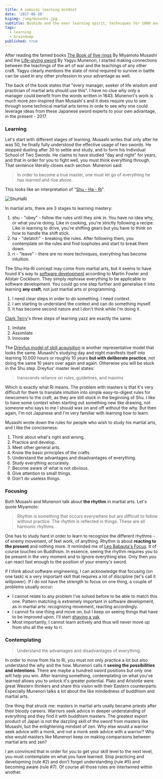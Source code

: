 ```yaml
---
title: A samurai learning mindset
date: '2017-06-20'
bigimg: /img/musashi.jpg
subtitle: Bushido and the ever learning spirit, techniques for 1600 and 2017?
tags:
  - learning
  - braindump
published: true
---
```


After reading the famed books [The Book of five rings](https://www.goodreads.com/book/show/867247.A_Book_of_Five_Rings) By Miyamoto Musashi and the [Life-giving sword](https://www.goodreads.com/book/show/364734.The_Life_Giving_Sword) By Yagyu Munenori, I started making connections between the teachings of the art of war and the teachings of any other craft. Yagyu clearly mentions the state of mind required to survive in battle can be used in any other profession to your advantage as well. 

The back of the book states that "every manager, seeker of life wisdom and practician of martial arts should use this". I have no clue why only a manager could benefit from the words written in 1643. Munenori's work is much more zen-inspired than Musashi's and it does require you to see through some technical martial arts terms in orde to see why one could leverage ideas from these Japanese sword experts to your own advantage, in the present - 2017.

### Learning

Let's start with different stages of learning. Musashi writes that only after he was 50, he finally fully understood the effective usage of two swords. He stopped dueling after 30 to settle and study, and to form his Individual School of Two Swords. He claims to have studied "day and night" for years, and that in order for you to fight well, you must think everything through. That sentence literally closes each section. Munenori said:

> In order to become a true master, one must let go of everything he has learned and rise above.

This looks like an interpretation of "[Shu - Ha - Ri](https://en.wikipedia.org/wiki/Shuhari)".

![ShuHaRi](/img/ShuHaRi.png)

In martial arts, there are 3 stages to learning mastery:

1. shu - "obey" - follow the rules until they sink in. You have no idea why, or what you're doing. Like in cooking, you're strictly following a recipe. Like in learning to drive, you're shifting gears but you have to think on how to handle the shift stick.
2. ha - "detatch" - breaking the rules. After following them, you contemplate on the rules and find loopholes and start to break them down.
3. ri - "leave" - there are no more techniques, everything has become intuition.

The Shu-Ha-Ri concept may come from martial arts, but it seems to have found it's way to [software development](https://martinfowler.com/bliki/ShuHaRi.html) according to Martin Fowler and Alistair Cockburn. They simply rephrase everything to be applicable to software development. You could go one step further and generalise it into learning **any craft**, not just martial arts or programming.

1. I need clear steps in order to do something. I need context.
2. I am starting to understand the context and can do something myself.
3. It has become second nature and I don't think while I'm doing it.

[Clark Terry](http://www.jazzadvice.com/clark-terrys-3-steps-to-learning-improvisation/)'s three steps of learning yazz are exactly the same:

1. Imitate
2. Assimilate
3. Innovate

The [Dreyfus model of skill acquisition](https://en.wikipedia.org/wiki/Dreyfus_model_of_skill_acquisition) is another representative model that looks the same. Musashi's studying day and night manifests itself into learning 10.000 hours or roughly 10 years **but with deliberate practice**, not doing the same 10 years over again and again. Otherwise you will be stuck in the Shu step. Dreyfus' master level states:

> transcends reliance on rules, guidelines, and maxims

Which is exactly what Ri means. The problem with masters is that it's very difficult for them to translate intuition into simple easy-to-digest rules for newcomers to the craft, as they are still stuck in the beginning of Shu. I like to have some context when starting out something new like drawing, not someone who says to me I should wax on and off without the why. But then again, I'm not Japanese and I'm very familiar with learning how to learn. 

Musashi wrote down the rules for people who wish to study his martial arts, and I like the conciseness:

1. Think about what's right and wrong.
2. Practice and develop.
3. Meet other general arts.
4. Know the basic principles of the crafts.
5. Understand the advantages and disadvantages of everything.
6. Study everything accurately.
7. Become aware of what is not obvious.
8. Give attention to small things.
9. Don't do useless things.

### Focusing

Both Musashi and Munenori talk about **the rhythm** in martial arts. Let's quote Miyamoto:

> Rhythm is something that occurs everywhere but are difficult to follow without practice. The rhythm is reflected in things. These are all harmonic rhythms.

One has to study hard in order to learn to recognize the different rhythms - of enemy movement, of feet work, of anything. Rhythm is about **reacting to the present** and nothing more. It reminded me of [Leo Babauta's Focus](https://zenhabits.net/focus-book/). It of course touches on Buddhism. In essence, seeing the rhythm requires you to be present in the very moment and to ignore everything else. Only then you can react fast enough to the position of your enemy's sword.

If I think about software engineering, I can acknowledge that focusing (on one task) is a very important skill that requires a lot of discipline (let's call it willpower). If I do not have the strength to focus on one thing, a couple of problems usually occur:

- I cannot relate to any problem I've solved before to be able to match this one. Pattern matching is extremely important in software development, as in martial arts: recognizing movement, reacting accordingly. 
- I cannot fix one thing and move on, but I keep on seeing things that have to be improved upon. I'll start [shaving a yak](https://www.techopedia.com/definition/15511/yak-shaving).
- Most importantly, I cannot learn actively and thus will never move up from shu all the way to ri. 

### Contemplating

> Understand the advantages and disadvantages of everything.

In order to move from Ha to Ri, you must not only practice a lot but also understand the why and the how. Munenori calls it **seeing the possibilities and intentions**. There are maybe a hundred sword positions but only one will help you win. After learning something, contemplating on what you've learned allows you to unlock it's greater potential. Plato and Aristotle were great Western thinkers and share this vision with their Eastern counterparts. Especially Munenori talks a lot about the like mindedness of buddhism and martial arts. 

One thing that struck me: masters in martial arts usally became priests after their bloody careers. Warriors seek advice in deeper understanding of everything and they find it with buddhism masters. The greatest export product of Japan is not the dazzling skill of the sword from masters like Musashi, but the enlightening mindset of zen. Why else would a warrior seek advice with a monk, and not a monk seek advice with a warrior? Why else would masters like Munenori keep on making comparisons between martial arts and zen? 

I am convinced that in order for you to get your skill level to the next level, you must contemplate on what you have learned. Stop practicing and developming (rule #2) and don't forget understanding (rule #5) and becoming aware (rule #7). Of course all those rules are intertwined within another. 
